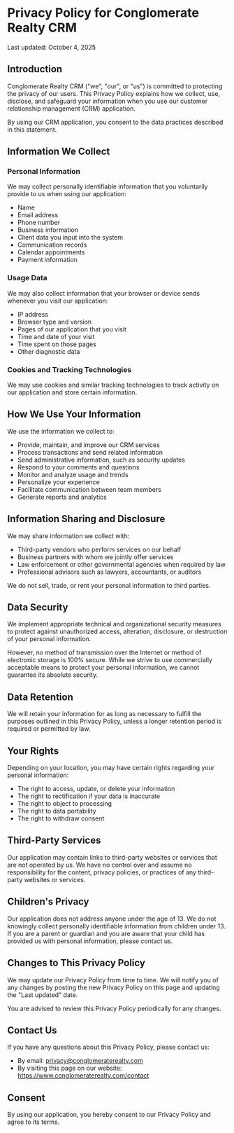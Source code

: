 # Privacy Policy for Conglomerate Realty CRM

Last updated: October 4, 2025

## Introduction

Conglomerate Realty CRM ("we", "our", or "us") is committed to protecting the privacy of our users. This Privacy Policy explains how we collect, use, disclose, and safeguard your information when you use our customer relationship management (CRM) application.

By using our CRM application, you consent to the data practices described in this statement.

## Information We Collect

### Personal Information
We may collect personally identifiable information that you voluntarily provide to us when using our application:
- Name
- Email address
- Phone number
- Business information
- Client data you input into the system
- Communication records
- Calendar appointments
- Payment information

### Usage Data
We may also collect information that your browser or device sends whenever you visit our application:
- IP address
- Browser type and version
- Pages of our application that you visit
- Time and date of your visit
- Time spent on those pages
- Other diagnostic data

### Cookies and Tracking Technologies
We may use cookies and similar tracking technologies to track activity on our application and store certain information.

## How We Use Your Information

We use the information we collect to:
- Provide, maintain, and improve our CRM services
- Process transactions and send related information
- Send administrative information, such as security updates
- Respond to your comments and questions
- Monitor and analyze usage and trends
- Personalize your experience
- Facilitate communication between team members
- Generate reports and analytics

## Information Sharing and Disclosure

We may share information we collect with:
- Third-party vendors who perform services on our behalf
- Business partners with whom we jointly offer services
- Law enforcement or other governmental agencies when required by law
- Professional advisors such as lawyers, accountants, or auditors

We do not sell, trade, or rent your personal information to third parties.

## Data Security

We implement appropriate technical and organizational security measures to protect against unauthorized access, alteration, disclosure, or destruction of your personal information.

However, no method of transmission over the Internet or method of electronic storage is 100% secure. While we strive to use commercially acceptable means to protect your personal information, we cannot guarantee its absolute security.

## Data Retention

We will retain your information for as long as necessary to fulfill the purposes outlined in this Privacy Policy, unless a longer retention period is required or permitted by law.

## Your Rights

Depending on your location, you may have certain rights regarding your personal information:
- The right to access, update, or delete your information
- The right to rectification if your data is inaccurate
- The right to object to processing
- The right to data portability
- The right to withdraw consent

## Third-Party Services

Our application may contain links to third-party websites or services that are not operated by us. We have no control over and assume no responsibility for the content, privacy policies, or practices of any third-party websites or services.

## Children's Privacy

Our application does not address anyone under the age of 13. We do not knowingly collect personally identifiable information from children under 13. If you are a parent or guardian and you are aware that your child has provided us with personal information, please contact us.

## Changes to This Privacy Policy

We may update our Privacy Policy from time to time. We will notify you of any changes by posting the new Privacy Policy on this page and updating the "Last updated" date.

You are advised to review this Privacy Policy periodically for any changes.

## Contact Us

If you have any questions about this Privacy Policy, please contact us:
- By email: privacy@conglomeraterealty.com
- By visiting this page on our website: https://www.conglomeraterealty.com/contact

## Consent

By using our application, you hereby consent to our Privacy Policy and agree to its terms.